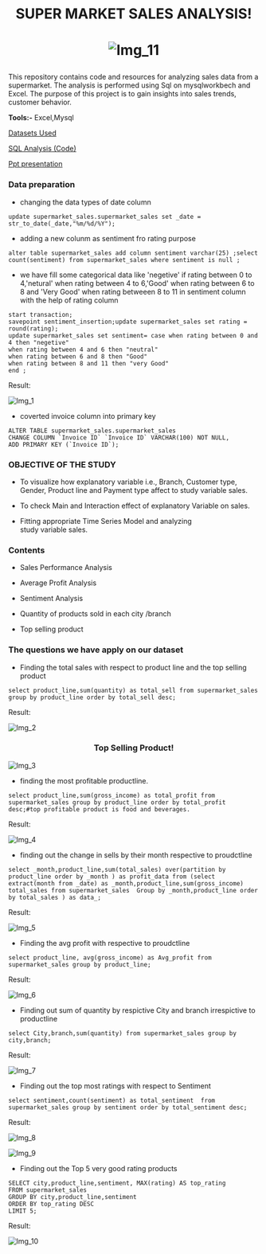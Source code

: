 # <p align="center">SUPER MARKET SALES ANALYSIS!</p>
# <p align="center">![Img_11](https://github.com/Aathimuthu25/SUPER-MARKET-SALES-ANALYSIS/assets/158067286/7121443c-cf79-4052-99ef-15237f39e90c)
</p>

This repository contains code and resources for analyzing sales data from a supermarket. The analysis is performed using Sql on  mysqlworkbech and Excel. The purpose of this project is to gain insights into sales trends, customer behavior.

**Tools:-** Excel,Mysql

[Datasets Used](https://www.kaggle.com/datasets/aungpyaeap/supermarket-sales)

[SQL Analysis (Code)](supermarket_sales_projects.sql)

[Ppt presentation](https://github.com/Aathimuthu25/SUPER-MARKET-SALES-ANALYSIS/blob/main/sql_prjct.pptx)

### Data preparation

- changing the data types of date column 

```mysql 
update supermarket_sales.supermarket_sales set _date = str_to_date(_date,"%m/%d/%Y");
```

- adding a new colunm as sentiment fro rating purpose

```mysql
alter table supermarket_sales add column sentiment varchar(25) ;select count(sentiment) from supermarket_sales where sentiment is null ;
```

- we have fill some categorical data like 'negetive' if rating between 0 to 4,'netural' when rating between 4 to 6,'Good' when rating between 6 to 8 and 'Very Good' when rating betweeen 8 to 11 in sentiment column with the help of  rating column
```mysql 
start transaction;
savepoint sentiment_insertion;update supermarket_sales set rating = round(rating);
update supermarket_sales set sentiment= case when rating between 0 and 4 then "negetive"
when rating between 4 and 6 then "neutral"                                        
when rating between 6 and 8 then "Good"                                        
when rating between 8 and 11 then "very Good"
end ;
```
Result:

![Img_1](https://github.com/Aathimuthu25/SUPER-MARKET-SALES-ANALYSIS/assets/158067286/29f17ccd-372b-45df-a83a-9d0a5e71295f)

- coverted  invoice column into primary key
```mysql
ALTER TABLE supermarket_sales.supermarket_sales
CHANGE COLUMN `Invoice ID` `Invoice ID` VARCHAR(100) NOT NULL,
ADD PRIMARY KEY (`Invoice ID`);
```

### OBJECTIVE OF THE STUDY

- To visualize how explanatory variable i.e., Branch, Customer type, Gender, Product line and Payment type affect to study variable sales.

- To check Main and Interaction effect of explanatory Variable on sales.
 
- Fitting appropriate Time Series Model and analyzing study variable sales.

### Contents

- Sales Performance Analysis

- Average Profit Analysis

- Sentiment Analysis

- Quantity of products sold in each city /branch

- Top selling product

### The questions we have apply on our dataset

- Finding the total sales with respect to product line and the top selling product 
```mysql
select product_line,sum(quantity) as total_sell from supermarket_sales group by product_line order by total_sell desc;
```
Result:

![Img_2](https://github.com/Aathimuthu25/SUPER-MARKET-SALES-ANALYSIS/assets/158067286/ecfe5f9f-1353-40f7-b748-4f2402e7f922)

### <p align="center">Top Selling Product!</p>
![Img_3](https://github.com/Aathimuthu25/SUPER-MARKET-SALES-ANALYSIS/assets/158067286/e7c17ebb-3ac3-4191-a90b-7ed2d3ea98ae)



- finding the most profitable productline.
```mysql
select product_line,sum(gross_income) as total_profit from supermarket_sales group by product_line order by total_profit desc;#top profitable product is food and beverages.
```
Result:

![Img_4](https://github.com/Aathimuthu25/SUPER-MARKET-SALES-ANALYSIS/assets/158067286/6097a0b7-c8ef-49ae-802e-8b7b608812d8)


- finding out the change in sells by their month respective to proudctline
```mysql
select _month,product_line,sum(total_sales) over(partition by product_line order by _month ) as profit_data from (select extract(month from _date) as _month,product_line,sum(gross_income) total_sales from supermarket_sales  Group by _month,product_line order by total_sales ) as data_;
```
Result:

![Img_5](https://github.com/Aathimuthu25/SUPER-MARKET-SALES-ANALYSIS/assets/158067286/b598f4c1-4238-4d43-933e-c13ff596d362)


- Finding the avg profit  with respective to proudctline

```mysql
select product_line, avg(gross_income) as Avg_profit from supermarket_sales group by product_line;
```
Result:

![Img_6](https://github.com/Aathimuthu25/SUPER-MARKET-SALES-ANALYSIS/assets/158067286/9d8caed7-8f1a-41c1-8ba6-0485c72dcbac)


- Finding out sum of quantity by respictive City and branch irrespictive to productline
```mysql
select City,branch,sum(quantity) from supermarket_sales group by city,branch;
```
Result:

![Img_7](https://github.com/Aathimuthu25/SUPER-MARKET-SALES-ANALYSIS/assets/158067286/bff1a0a0-e54f-4856-973d-68f78ac9b16a)


- Finding out the top most ratings with respect to Sentiment
```mysql
select sentiment,count(sentiment) as total_sentiment  from supermarket_sales group by sentiment order by total_sentiment desc;
```
Result:

![Img_8](https://github.com/Aathimuthu25/SUPER-MARKET-SALES-ANALYSIS/assets/158067286/b22008b1-8276-4da4-a2d8-f6eb9ca52c6f)


 ![Img_9](https://github.com/Aathimuthu25/SUPER-MARKET-SALES-ANALYSIS/assets/158067286/7175dcb7-85f0-4069-9820-aac9a78e6e37)



- Finding out the Top 5  very good rating products
```mysql
SELECT city,product_line,sentiment, MAX(rating) AS top_rating
FROM supermarket_sales
GROUP BY city,product_line,sentiment
ORDER BY top_rating DESC
LIMIT 5;
```
Result:

![Img_10](https://github.com/Aathimuthu25/SUPER-MARKET-SALES-ANALYSIS/assets/158067286/0df0e00c-3913-4962-ac89-ef1d8f44f2a2)

